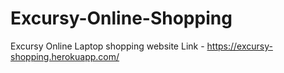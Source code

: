 # Excursy-Online-Shopping
Excursy Online Laptop shopping website
Link - https://excursy-shopping.herokuapp.com/
